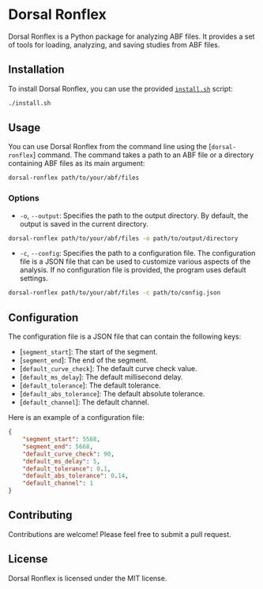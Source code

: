 # Dorsal Ronflex

Dorsal Ronflex is a Python package for analyzing ABF files. It provides a set of tools for loading, analyzing, and saving studies from ABF files.

## Installation

To install Dorsal Ronflex, you can use the provided [``install.sh``](install.sh) script:

```sh
./install.sh
```

## Usage

You can use Dorsal Ronflex from the command line using the [`dorsal-ronflex`] command. The command takes a path to an ABF file or a directory containing ABF files as its main argument:

```sh
dorsal-ronflex path/to/your/abf/files
```

### Options

- `-o`, `--output`: Specifies the path to the output directory. By default, the output is saved in the current directory.

```sh
dorsal-ronflex path/to/your/abf/files -o path/to/output/directory
```

- `-c`, `--config`: Specifies the path to a configuration file. The configuration file is a JSON file that can be used to customize various aspects of the analysis. If no configuration file is provided, the program uses default settings.

```sh
dorsal-ronflex path/to/your/abf/files -c path/to/config.json
```

## Configuration

The configuration file is a JSON file that can contain the following keys:

- [`segment_start`]: The start of the segment.
- [`segment_end`]: The end of the segment.
- [`default_curve_check`]: The default curve check value.
- [`default_ms_delay`]: The default millisecond delay.
- [`default_tolerance`]: The default tolerance.
- [`default_abs_tolerance`]: The default absolute tolerance.
- [`default_channel`]: The default channel.

Here is an example of a configuration file:

```json
{
    "segment_start": 5568,
    "segment_end": 5668,
    "default_curve_check": 90,
    "default_ms_delay": 5,
    "default_tolerance": 0.1,
    "default_abs_tolerance": 0.14,
    "default_channel": 1
}
```
## Contributing

Contributions are welcome! Please feel free to submit a pull request.

## License

Dorsal Ronflex is licensed under the MIT license.